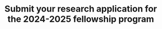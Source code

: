 ---
title: "Submit your research application for the 2024-2025 fellowship program"
picture: https://skuawk.com/skuawk-photos/school/alex-read.jpg
color: "white"
link: /activities/fellowships/rolling-call-for-fellows
---